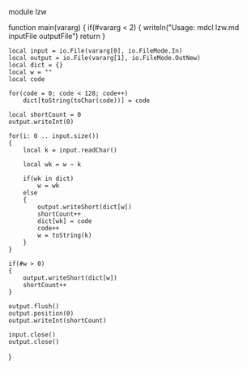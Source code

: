 module lzw

function main(vararg)
{
	if(#vararg < 2)
	{
		writeln("Usage: mdcl lzw.md inputFile outputFile")
		return
	}
	
	local input = io.File(vararg[0], io.FileMode.In)
	local output = io.File(vararg[1], io.FileMode.OutNew)
	local dict = {}
	local w = ""
	local code
	
	for(code = 0; code < 128; code++)
		dict[toString(toChar(code))] = code
	
	local shortCount = 0
	output.writeInt(0)

	for(i: 0 .. input.size())
	{
		local k = input.readChar()

		local wk = w ~ k

		if(wk in dict)
			w = wk
		else
		{
			output.writeShort(dict[w])
			shortCount++
			dict[wk] = code
			code++
			w = toString(k)
		}
	}
	
	if(#w > 0)
	{
		output.writeShort(dict[w])
		shortCount++
	}

	output.flush()
	output.position(0)
	output.writeInt(shortCount)
	
	input.close()
	output.close()
}